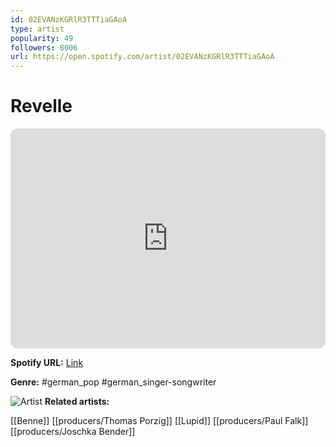 ```yaml
---
id: 02EVANzKGRlR3TTTiaGAoA
type: artist
popularity: 49
followers: 8006
url: https://open.spotify.com/artist/02EVANzKGRlR3TTTiaGAoA
---
```

# Revelle

<iframe style="border-radius:12px" src="https://open.spotify.com/embed/artist/02EVANzKGRlR3TTTiaGAoA" width="100%" height="352" frameBorder="0" allowfullscreen="" allow="autoplay; clipboard-write; encrypted-media; fullscreen; picture-in-picture" loading="lazy"></iframe>

**Spotify URL:** [Link](https://open.spotify.com/artist/02EVANzKGRlR3TTTiaGAoA)

**Genre:**  #german_pop #german_singer-songwriter

![Artist](https://i.scdn.co/image/ab6761610000e5eb7ff9369e9389927f134d287d)
**Related artists:**

[[Benne]]
[[producers/Thomas Porzig]]
[[Lupid]]
[[producers/Paul Falk]]
[[producers/Joschka Bender]]
